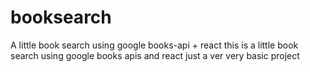 # booksearch
A little book search using google books-api + react
this is a little book search using google books apis and react
just a ver very basic project

